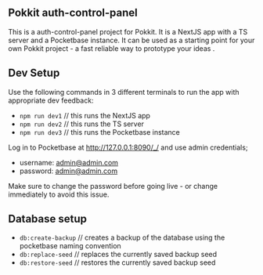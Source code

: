 ## Pokkit auth-control-panel

This is a auth-control-panel project for Pokkit. It is a NextJS app with a TS server and a Pocketbase instance. It can be used as a starting point for your own Pokkit project - a fast reliable way to prototype your ideas .

## Dev Setup

Use the following commands in 3 different terminals to run the app with appropriate dev feedback:

- `npm run dev1` // this runs the NextJS app
- `npm run dev2` // this runs the TS server
- `npm run dev3` // this runs the Pocketbase instance

Log in to Pocketbase at http://127.0.0.1:8090/_/ and use admin credentials;

- username: admin@admin.com
- password: admin@admin.com

Make sure to change the password before going live - or change immediately to avoid this issue.

## Database setup

- `db:create-backup` // creates a backup of the database using the pocketbase naming convention
- `db:replace-seed` // replaces the currently saved backup seed
- `db:restore-seed` // restores the currently saved backup seed
